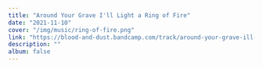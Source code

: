 ```yaml
---
title: "Around Your Grave I'll Light a Ring of Fire"
date: "2021-11-10"
cover: "/img/music/ring-of-fire.png"
link: "https://blood-and-dust.bandcamp.com/track/around-your-grave-ill-light-a-ring-of-fire"
description: ""
album: false
---
```

